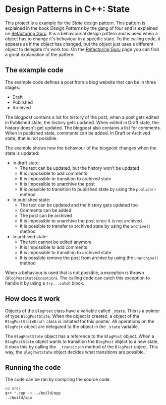 # Design Patterns in C++: State

This project is a example for the _State_ design pattern. This pattern is explained in the book _Design Patterns_ by the gang of four and is explained on [Refactoring Guru](https://refactoring.guru/design-patterns/state). It is a behaviourial design pattern and is used when a object has to change it's behaviour in a specific state. To the calling code, it appears as if the object has changed, but the object just uses a different object to delegate it's work too. On the [Refactoring Guru](https://refactoring.guru/design-patterns/state) page you can find a great explanation of the pattern.

## The example code

The example code defines a post from a blog website that can be in three stages:

-   Draft
-   Published
-   Archived

The blogpost contains a list for history of the post; when a post gets edited in Published state, the history gets updated. When edited in Draft state, the history doesn't get updated. The blogpost also contains a list for comments. When in published state, comments can be added. In Draft or Archived state, that is not possible.

The example shows how the behaviour of the blogpost changes when the state is updated:

-   In draft state:
    -   The text can be updated, but the history won't be updated
    -   It is impossible to add comments
    -   It is impossible to transition to archived state
    -   It is impossible to unarchive the post
    -   It is possible to transition to published state by using the `publish()` method
-   In published state:
    -   The text can be updated and the history gets updated too
    -   Comments can be added
    -   The post can be archived
    -   It is impossible to unarchive the post since it is not archived
    -   It is possible to transfer to archived state by using the `archive()` method
-   In archived state:
    -   The text cannot be edited anymore
    -   It is impossible to add comments
    -   It is impossible to transition to archived state
    -   It is possible remove the post from archive by using the `unarchive()` method

When a behaviour is used that is not possible, a exception is thrown (`BlogPostStateException`). The calling code can catch this exception to handle it by using a `try...catch` block.

## How does it work

Objects of the `BlogPost` class have a variable called `_state`. This is a pointer of type `BlogPostState`. When the object is created, a object of the `BlogPostStateDraft` class is initiated for this pointer. All operations on the `BlogPost` object are delegated to the object in the `_state` variable.

The `BlogPostState` object has a reference to the `BlogPost` object. When a `BlogPostState` object wants to transition the `BlogPost` object to a new state, it does this by calling the `__transition` method of the `BlogPost` object. This way, the `BlogPostState` object decides what transitions are possible.

## Running the code

The code can be ran by compiling the source code:

```bash
cd src/
g++ *.cpp -o ../build/app
../build/app
```
